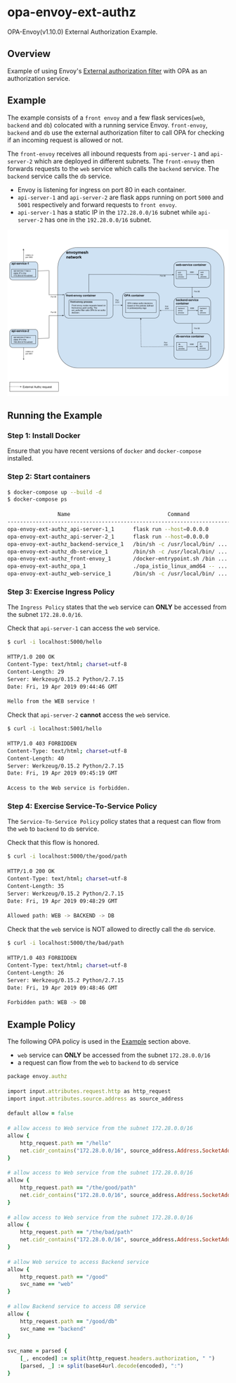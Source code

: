 # opa-envoy-ext-authz

OPA-Envoy(v1.10.0) External Authorization Example.

## Overview

Example of using Envoy's [External authorization filter](https://www.envoyproxy.io/docs/envoy/v1.10.0/intro/arch_overview/ext_authz_filter.html) with OPA as an authorization service.

## Example

The example consists of a `front envoy` and a few flask services(`web`, `backend` and `db`) colocated with a running service Envoy. `front-envoy`, `backend` and `db` use the external authorization filter to call OPA for checking if an incoming request is allowed or not.

The `front-envoy` receives all inbound requests from `api-server-1` and `api-server-2` which are deployed in different subnets. The `front-envoy` then forwards requests to the `web` service which calls the `backend` service. The `backend` service calls the `db` service.

- Envoy is listening for ingress on port 80 in each container.
- `api-server-1` and `api-server-2` are flask apps running on port `5000` and `5001` respectively and forward requests to `front envoy`.
- `api-server-1` has a static IP in the `172.28.0.0/16` subnet while `api-server-2` has one in the `192.28.0.0/16` subnet.

![arch](./arch.png)

## Running the Example

### Step 1: Install Docker

Ensure that you have recent versions of `docker` and `docker-compose` installed.

### Step 2: Start containers

```bash
$ docker-compose up --build -d
$ docker-compose ps

                Name                               Command               State                            Ports
----------------------------------------------------------------------------------------------------------------------------------------
opa-envoy-ext-authz_api-server-1_1      flask run --host=0.0.0.0         Up      0.0.0.0:5000->5000/tcp
opa-envoy-ext-authz_api-server-2_1      flask run --host=0.0.0.0         Up      0.0.0.0:5001->5000/tcp, 5001/tcp
opa-envoy-ext-authz_backend-service_1   /bin/sh -c /usr/local/bin/ ...   Up      10000/tcp, 80/tcp
opa-envoy-ext-authz_db-service_1        /bin/sh -c /usr/local/bin/ ...   Up      10000/tcp, 80/tcp
opa-envoy-ext-authz_front-envoy_1       /docker-entrypoint.sh /bin ...   Up      10000/tcp, 0.0.0.0:8000->80/tcp, 0.0.0.0:8001->8001/tcp
opa-envoy-ext-authz_opa_1               ./opa_istio_linux_amd64 -- ...   Up      0.0.0.0:9191->9191/tcp
opa-envoy-ext-authz_web-service_1       /bin/sh -c /usr/local/bin/ ...   Up      10000/tcp, 80/tcp
```

### Step 3: Exercise Ingress Policy

The `Ingress Policy` states that the `web` service can **ONLY** be accessed from the subnet `172.28.0.0/16`.

Check that `api-server-1` can access the `web` service.

```bash
$ curl -i localhost:5000/hello

HTTP/1.0 200 OK
Content-Type: text/html; charset=utf-8
Content-Length: 29
Server: Werkzeug/0.15.2 Python/2.7.15
Date: Fri, 19 Apr 2019 09:44:46 GMT

Hello from the WEB service !
```

Check that `api-server-2` **cannot** access the `web` service.

```bash
$ curl -i localhost:5001/hello

HTTP/1.0 403 FORBIDDEN
Content-Type: text/html; charset=utf-8
Content-Length: 40
Server: Werkzeug/0.15.2 Python/2.7.15
Date: Fri, 19 Apr 2019 09:45:19 GMT

Access to the Web service is forbidden.
```

### Step 4: Exercise Service-To-Service Policy

The `Service-To-Service Policy` policy states that a request can flow from the `web` to `backend` to `db` service.

Check that this flow is honored.

```bash
$ curl -i localhost:5000/the/good/path

HTTP/1.0 200 OK
Content-Type: text/html; charset=utf-8
Content-Length: 35
Server: Werkzeug/0.15.2 Python/2.7.15
Date: Fri, 19 Apr 2019 09:48:29 GMT

Allowed path: WEB -> BACKEND -> DB
```

Check that the `web` service is NOT allowed to directly call the `db` service.

```bash
$ curl -i localhost:5000/the/bad/path

HTTP/1.0 403 FORBIDDEN
Content-Type: text/html; charset=utf-8
Content-Length: 26
Server: Werkzeug/0.15.2 Python/2.7.15
Date: Fri, 19 Apr 2019 09:48:46 GMT

Forbidden path: WEB -> DB
```

## Example Policy

The following OPA policy is used in the [Example](#Example) section above.

- `web` service can **ONLY** be accessed from the subnet `172.28.0.0/16`
- a request can flow from the `web` to `backend` to `db` service

```ruby
package envoy.authz

import input.attributes.request.http as http_request
import input.attributes.source.address as source_address

default allow = false

# allow access to Web service from the subnet 172.28.0.0/16
allow {
    http_request.path == "/hello"
    net.cidr_contains("172.28.0.0/16", source_address.Address.SocketAddress.address)
}

# allow access to Web service from the subnet 172.28.0.0/16
allow {
    http_request.path == "/the/good/path"
    net.cidr_contains("172.28.0.0/16", source_address.Address.SocketAddress.address)
}

# allow access to Web service from the subnet 172.28.0.0/16
allow {
    http_request.path == "/the/bad/path"
    net.cidr_contains("172.28.0.0/16", source_address.Address.SocketAddress.address)
}

# allow Web service to access Backend service
allow {
    http_request.path == "/good"
    svc_name == "web"
}

# allow Backend service to access DB service
allow {
    http_request.path == "/good/db"
    svc_name == "backend"
}

svc_name = parsed {
    [_, encoded] := split(http_request.headers.authorization, " ")
    [parsed, _] := split(base64url.decode(encoded), ":")
}
```
